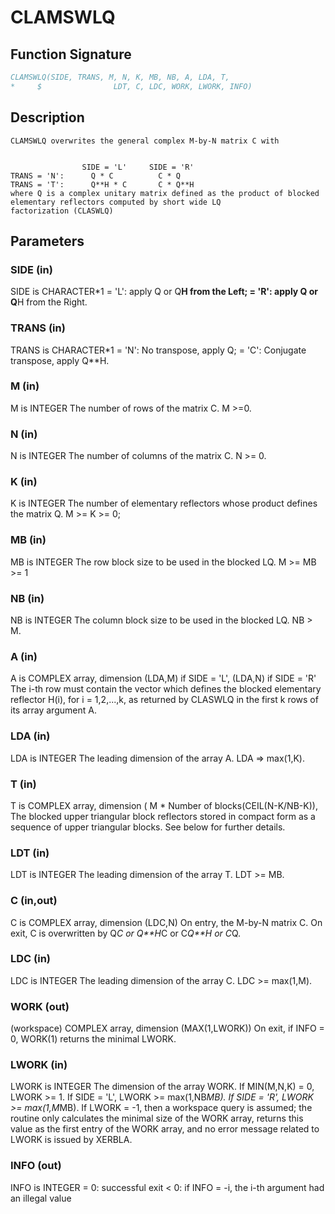# CLAMSWLQ

## Function Signature

```fortran
CLAMSWLQ(SIDE, TRANS, M, N, K, MB, NB, A, LDA, T,
*     $                LDT, C, LDC, WORK, LWORK, INFO)
```

## Description


    CLAMSWLQ overwrites the general complex M-by-N matrix C with


                    SIDE = 'L'     SIDE = 'R'
    TRANS = 'N':      Q * C          C * Q
    TRANS = 'T':      Q**H * C       C * Q**H
    where Q is a complex unitary matrix defined as the product of blocked
    elementary reflectors computed by short wide LQ
    factorization (CLASWLQ)

## Parameters

### SIDE (in)

SIDE is CHARACTER*1 = 'L': apply Q or Q**H from the Left; = 'R': apply Q or Q**H from the Right.

### TRANS (in)

TRANS is CHARACTER*1 = 'N': No transpose, apply Q; = 'C': Conjugate transpose, apply Q**H.

### M (in)

M is INTEGER The number of rows of the matrix C. M >=0.

### N (in)

N is INTEGER The number of columns of the matrix C. N >= 0.

### K (in)

K is INTEGER The number of elementary reflectors whose product defines the matrix Q. M >= K >= 0;

### MB (in)

MB is INTEGER The row block size to be used in the blocked LQ. M >= MB >= 1

### NB (in)

NB is INTEGER The column block size to be used in the blocked LQ. NB > M.

### A (in)

A is COMPLEX array, dimension (LDA,M) if SIDE = 'L', (LDA,N) if SIDE = 'R' The i-th row must contain the vector which defines the blocked elementary reflector H(i), for i = 1,2,...,k, as returned by CLASWLQ in the first k rows of its array argument A.

### LDA (in)

LDA is INTEGER The leading dimension of the array A. LDA => max(1,K).

### T (in)

T is COMPLEX array, dimension ( M * Number of blocks(CEIL(N-K/NB-K)), The blocked upper triangular block reflectors stored in compact form as a sequence of upper triangular blocks. See below for further details.

### LDT (in)

LDT is INTEGER The leading dimension of the array T. LDT >= MB.

### C (in,out)

C is COMPLEX array, dimension (LDC,N) On entry, the M-by-N matrix C. On exit, C is overwritten by Q*C or Q**H*C or C*Q**H or C*Q.

### LDC (in)

LDC is INTEGER The leading dimension of the array C. LDC >= max(1,M).

### WORK (out)

(workspace) COMPLEX array, dimension (MAX(1,LWORK)) On exit, if INFO = 0, WORK(1) returns the minimal LWORK.

### LWORK (in)

LWORK is INTEGER The dimension of the array WORK. If MIN(M,N,K) = 0, LWORK >= 1. If SIDE = 'L', LWORK >= max(1,NB*MB). If SIDE = 'R', LWORK >= max(1,M*MB). If LWORK = -1, then a workspace query is assumed; the routine only calculates the minimal size of the WORK array, returns this value as the first entry of the WORK array, and no error message related to LWORK is issued by XERBLA.

### INFO (out)

INFO is INTEGER = 0: successful exit < 0: if INFO = -i, the i-th argument had an illegal value

